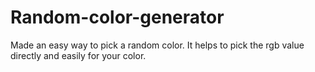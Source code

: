 # Random-color-generator
Made an easy way to pick a random color.
It helps to pick the rgb value directly and easily for your color.

